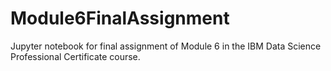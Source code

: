 # Module6FinalAssignment
Jupyter notebook for final assignment of Module 6 in the IBM Data Science Professional Certificate course.
